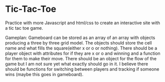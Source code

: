 # Tic-Tac-Toe
Practice with more Javascript and html/css to create an interactive site with a tic tac toe game. 

Gameplan:
Gameboard can be stored as an array of an array with objects producing a three by three grid model. 
The objects should store the cell name and what fills the square(either x or o or nothing). There should
be a player object with attributes for if they are x or o and winning and a function for them to make their move. There should be an object for the flow of the game but I am not sure yet what exactly should go in it. I believe there should be functions for switching between players and tracking if someone wins (maybe this goes in gameboard).